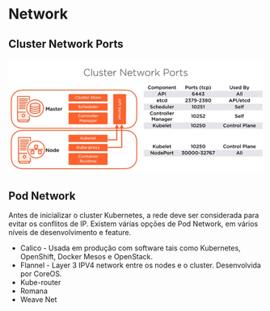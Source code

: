 # Network
## Cluster Network Ports
![Cluster Network Ports](images/ports.png)

## Pod Network
Antes de inicializar o cluster Kubernetes, a rede deve ser considerada para evitar os conflitos de IP. Existem várias opções de Pod Network, em vários níveis de desenvolvimento e feature.

* Calico - Usada em produção com software tais como Kubernetes, OpenShift, Docker Mesos e OpenStack.
* Flannel - Layer 3 IPV4 network entre os nodes e o cluster. Desenvolvida por CoreOS.
* Kube-router
* Romana
* Weave Net